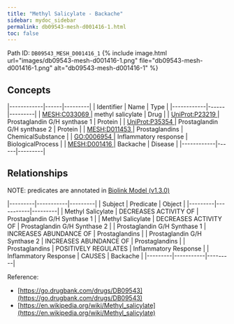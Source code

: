 ```yaml
---
title: "Methyl Salicylate - Backache"
sidebar: mydoc_sidebar
permalink: db09543-mesh-d001416-1.html
toc: false 
---
```



Path ID: `DB09543_MESH_D001416_1`
{% include image.html url="images/db09543-mesh-d001416-1.png" file="db09543-mesh-d001416-1.png" alt="db09543-mesh-d001416-1" %}

## Concepts

|------------|------|---------|
| Identifier | Name | Type    |
|------------|------|---------|
| <a href="https://identifiers.org/MESH:C033069">MESH:C033069 </a> | methyl salicylate | Drug |
| <a href="https://identifiers.org/UniProt:P23219">UniProt:P23219 </a> | Prostaglandin G/H synthase 1 | Protein |
| <a href="https://identifiers.org/UniProt:P35354">UniProt:P35354 </a> | Prostaglandin G/H synthase 2 | Protein |
| <a href="https://identifiers.org/MESH:D011453">MESH:D011453 </a> | Prostaglandins | ChemicalSubstance |
| <a href="https://identifiers.org/GO:0006954">GO:0006954 </a> | Inflammatory response | BiologicalProcess |
| <a href="https://identifiers.org/MESH:D001416">MESH:D001416 </a> | Backache | Disease |
|------------|------|---------|

## Relationships


NOTE: predicates are annotated in <a href="https://github.com/biolink/biolink-model/releases/tag/v1.3.0">Biolink Model (v1.3.0)</a>

|---------|-----------|---------|
| Subject | Predicate | Object  |
|---------|-----------|---------|
| Methyl Salicylate | DECREASES ACTIVITY OF | Prostaglandin G/H Synthase 1 |
| Methyl Salicylate | DECREASES ACTIVITY OF | Prostaglandin G/H Synthase 2 |
| Prostaglandin G/H Synthase 1 | INCREASES ABUNDANCE OF | Prostaglandins |
| Prostaglandin G/H Synthase 2 | INCREASES ABUNDANCE OF | Prostaglandins |
| Prostaglandins | POSITIVELY REGULATES | Inflammatory Response |
| Inflammatory Response | CAUSES | Backache |
|---------|-----------|---------|

Reference: 
  - [https://go.drugbank.com/drugs/DB09543](https://go.drugbank.com/drugs/DB09543)
  - [https://en.wikipedia.org/wiki/Methyl_salicylate](https://en.wikipedia.org/wiki/Methyl_salicylate)
